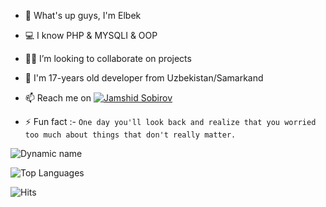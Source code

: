 - 👋 What's up guys, I'm Elbek
- 💻 I know PHP & MYSQLI & OOP
- 👨‍💻 I’m looking to collaborate on projects
- 💬 I'm 17-years old developer from Uzbekistan/Samarkand

- 📫 Reach me on [![Jamshid Sobirov](https://img.shields.io/badge/Sobirov-Jamshid-30302f?style=flat&logo=telegram)](https://t.me/KhamdullaevUz)

- ⚡ Fun fact :- `One day you'll look back and realize that you worried too much about things that don't really matter.`

![Dynamic name](https://github-readme-stats.vercel.app/api?username=Sobirov-Jamshid&show_icons=true&theme=radical)

![Top Languages](https://github-readme-stats.vercel.app/api/top-langs/?username=Sobirov-Jamshid&layout=compact&theme=radical)

![Hits](https://hits.seeyoufarm.com/api/count/incr/badge.svg?url=https://github.com/Sobirov-Jamshid/)
